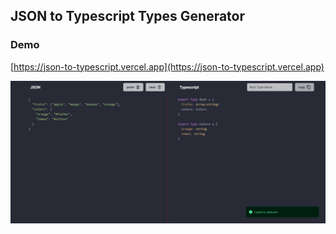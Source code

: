 ## JSON to Typescript Types Generator

### Demo

[https://json-to-typescript.vercel.app](https://json-to-typescript.vercel.app)

![page-screenshot](/public/page-screenshot.png)
